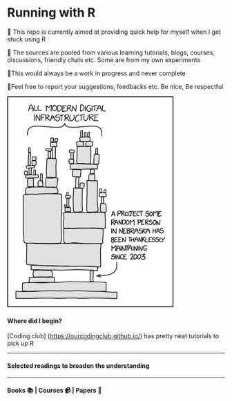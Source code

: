 # Running with R
:page_with_curl: This repo is currently aimed at providing quick help for myself when I get stuck using R

:page_with_curl: The sources are pooled from various learning tutorials, blogs, courses, discussions, friendly chats etc. Some are from my own experiments

:page_with_curl:This would always be a work in progress and never complete

:page_with_curl:Feel free to report your suggestions, feedbacks etc. Be nice, Be respectful

![Be grateful](https://github.com/rahulvenugopal/Running_With_R/blob/master/images/dependency.png)

#### Where did I begin?

[Coding club] (https://ourcodingclub.github.io/) has pretty neat tutorials to pick up R



----

#### Selected readings to broaden the understanding



----

#### Books :books: | Courses :video_camera: | Papers :page_facing_up:




